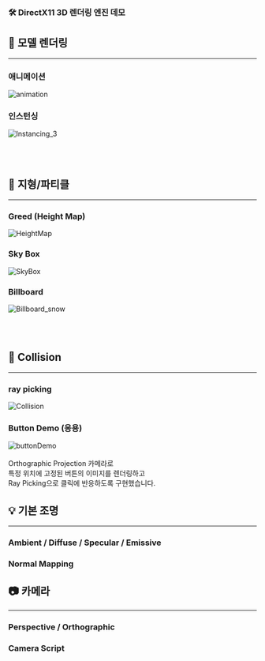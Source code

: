 ### 🛠️ DirectX11 3D 렌더링 엔진 데모


## 🎨 모델 렌더링
----------------
### 애니메이션
![animation](https://github.com/mng990/DirectX113D/assets/62287856/e6fc46dc-40b2-4ee0-b053-afbd93a6cdb4)

### 인스턴싱
![Instancing_3](https://github.com/mng990/DirectX113D/assets/62287856/30b13a91-a96d-4947-9b47-ba92095f3a34)


<br></br>

## 🗻 지형/파티클
---------
### Greed (Height Map)
![HeightMap](https://github.com/mng990/DirectX113D/assets/62287856/2fc87110-dd92-49eb-9457-d79b6c6a66ce)

### Sky Box
![SkyBox](https://github.com/mng990/DirectX113D/assets/62287856/123047d4-0907-45db-8f26-580ebb1bca59)

### Billboard
![Billboard_snow](https://github.com/mng990/DirectX113D/assets/62287856/19e014f5-9c19-4e3c-9112-f478dc667620)

<br></br>

## 🎯 Collision
------------
### ray picking
![Collision](https://github.com/mng990/DirectX113D/assets/62287856/b53b4176-c678-4151-9bd3-988bb9ba6125)


### Button Demo (응용)
![buttonDemo](https://github.com/mng990/DirectX113D/assets/62287856/e4cf682d-411e-4cff-8042-4a60d8edd085)
<br></br>
Orthographic Projection 카메라로 <br>
특정 위치에 고정된 버튼의 이미지를 렌더링하고 <br>
Ray Picking으로 클릭에 반응하도록 구현했습니다. <br> 



## 💡 기본 조명
-----------------
### Ambient / Diffuse / Specular / Emissive

### Normal Mapping


## 📷 카메라
----------------
### Perspective / Orthographic
### Camera Script


